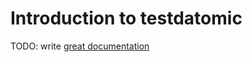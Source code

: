 # Introduction to testdatomic

TODO: write [great documentation](http://jacobian.org/writing/what-to-write/)
